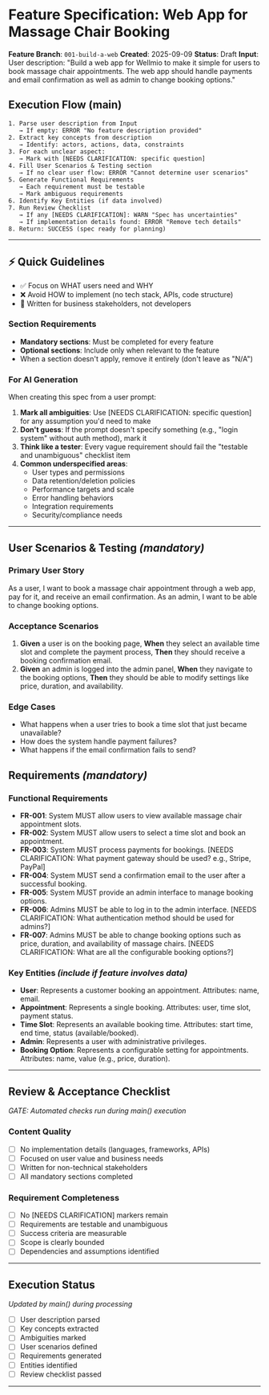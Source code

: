 # Feature Specification: Web App for Massage Chair Booking

**Feature Branch**: `001-build-a-web`
**Created**: 2025-09-09
**Status**: Draft
**Input**: User description: "Build a web app for Wellmio to make it simple for users to book massage chair appointments. The web app should handle payments and email confirmation as well as admin to change booking options."

## Execution Flow (main)

```
1. Parse user description from Input
   → If empty: ERROR "No feature description provided"
2. Extract key concepts from description
   → Identify: actors, actions, data, constraints
3. For each unclear aspect:
   → Mark with [NEEDS CLARIFICATION: specific question]
4. Fill User Scenarios & Testing section
   → If no clear user flow: ERROR "Cannot determine user scenarios"
5. Generate Functional Requirements
   → Each requirement must be testable
   → Mark ambiguous requirements
6. Identify Key Entities (if data involved)
7. Run Review Checklist
   → If any [NEEDS CLARIFICATION]: WARN "Spec has uncertainties"
   → If implementation details found: ERROR "Remove tech details"
8. Return: SUCCESS (spec ready for planning)
```

---

## ⚡ Quick Guidelines

- ✅ Focus on WHAT users need and WHY
- ❌ Avoid HOW to implement (no tech stack, APIs, code structure)
- 👥 Written for business stakeholders, not developers

### Section Requirements

- **Mandatory sections**: Must be completed for every feature
- **Optional sections**: Include only when relevant to the feature
- When a section doesn't apply, remove it entirely (don't leave as "N/A")

### For AI Generation

When creating this spec from a user prompt:

1. **Mark all ambiguities**: Use [NEEDS CLARIFICATION: specific question] for any assumption you'd need to make
2. **Don't guess**: If the prompt doesn't specify something (e.g., "login system" without auth method), mark it
3. **Think like a tester**: Every vague requirement should fail the "testable and unambiguous" checklist item
4. **Common underspecified areas**:
   - User types and permissions
   - Data retention/deletion policies
   - Performance targets and scale
   - Error handling behaviors
   - Integration requirements
   - Security/compliance needs

---

## User Scenarios & Testing _(mandatory)_

### Primary User Story

As a user, I want to book a massage chair appointment through a web app, pay for it, and receive an email confirmation. As an admin, I want to be able to change booking options.

### Acceptance Scenarios

1. **Given** a user is on the booking page, **When** they select an available time slot and complete the payment process, **Then** they should receive a booking confirmation email.
2. **Given** an admin is logged into the admin panel, **When** they navigate to the booking options, **Then** they should be able to modify settings like price, duration, and availability.

### Edge Cases

- What happens when a user tries to book a time slot that just became unavailable?
- How does the system handle payment failures?
- What happens if the email confirmation fails to send?

## Requirements _(mandatory)_

### Functional Requirements

- **FR-001**: System MUST allow users to view available massage chair appointment slots.
- **FR-002**: System MUST allow users to select a time slot and book an appointment.
- **FR-003**: System MUST process payments for bookings. [NEEDS CLARIFICATION: What payment gateway should be used? e.g., Stripe, PayPal]
- **FR-004**: System MUST send a confirmation email to the user after a successful booking.
- **FR-005**: System MUST provide an admin interface to manage booking options.
- **FR-006**: Admins MUST be able to log in to the admin interface. [NEEDS CLARIFICATION: What authentication method should be used for admins?]
- **FR-007**: Admins MUST be able to change booking options such as price, duration, and availability of massage chairs. [NEEDS CLARIFICATION: What are all the configurable booking options?]

### Key Entities _(include if feature involves data)_

- **User**: Represents a customer booking an appointment. Attributes: name, email.
- **Appointment**: Represents a single booking. Attributes: user, time slot, payment status.
- **Time Slot**: Represents an available booking time. Attributes: start time, end time, status (available/booked).
- **Admin**: Represents a user with administrative privileges.
- **Booking Option**: Represents a configurable setting for appointments. Attributes: name, value (e.g., price, duration).

---

## Review & Acceptance Checklist

_GATE: Automated checks run during main() execution_

### Content Quality

- [ ] No implementation details (languages, frameworks, APIs)
- [ ] Focused on user value and business needs
- [ ] Written for non-technical stakeholders
- [ ] All mandatory sections completed

### Requirement Completeness

- [ ] No [NEEDS CLARIFICATION] markers remain
- [ ] Requirements are testable and unambiguous
- [ ] Success criteria are measurable
- [ ] Scope is clearly bounded
- [ ] Dependencies and assumptions identified

---

## Execution Status

_Updated by main() during processing_

- [ ] User description parsed
- [ ] Key concepts extracted
- [ ] Ambiguities marked
- [ ] User scenarios defined
- [ ] Requirements generated
- [ ] Entities identified
- [ ] Review checklist passed

---

